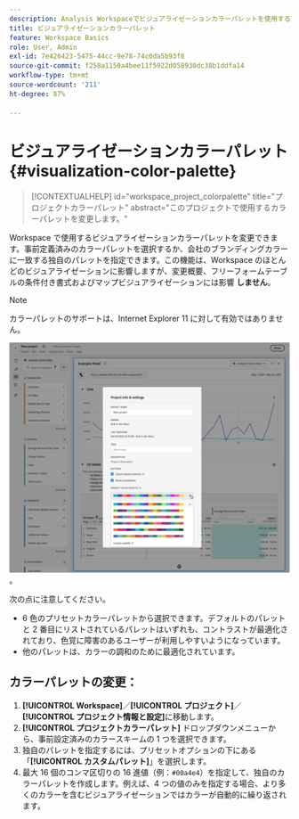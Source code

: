 ```yaml
---
description: Analysis Workspaceでビジュアライゼーションカラーパレットを使用する方法を説明します。
title: ビジュアライゼーションカラーパレット
feature: Workspace Basics
role: User, Admin
exl-id: 7e426423-5475-44cc-9e78-74c0da5b93f8
source-git-commit: f258a1150a4bee11f5922d058930dc38b1ddfa14
workflow-type: tm+mt
source-wordcount: '211'
ht-degree: 87%

---
```


# ビジュアライゼーションカラーパレット {#visualization-color-palette}

<!-- markdownlint-disable MD034 -->

>[!CONTEXTUALHELP]
>id="workspace_project_colorpalette"
>title="プロジェクトカラーパレット"
>abstract="このプロジェクトで使用するカラーパレットを変更します。"

<!-- markdownlint-enable MD034 -->


Workspace で使用するビジュアライゼーションカラーパレットを変更できます。事前定義済みのカラーパレットを選択するか、会社のブランディングカラーに一致する独自のパレットを指定できます。この機能は、Workspace のほとんどのビジュアライゼーションに影響しますが、変更概要、フリーフォームテーブルの条件付き書式およびマップビジュアライゼーションには影響 **しません**。

>[!NOTE]
>
>カラーパレットのサポートは、Internet Explorer 11 に対して有効ではありません。

![プロジェクト情報および設定ウィンドウ](assets/color-palette.png)。

次の点に注意してください。

* 6 色のプリセットカラーパレットから選択できます。デフォルトのパレットと 2 番目にリストされているパレットはいずれも、コントラストが最適化されており、色覚に障害のあるユーザーが利用しやすいようになっています。
* 他のパレットは、カラーの調和のために最適化されています。

## カラーパレットの変更：

1. **[!UICONTROL Workspace]**／**[!UICONTROL プロジェクト]**／**[!UICONTROL プロジェクト情報と設定]**&#x200B;に移動します。
1. **[!UICONTROL プロジェクトカラーパレット]** ドロップダウンメニューから、事前設定済みのカラースキームの 1 つを選択できます。
1. 独自のパレットを指定するには、プリセットオプションの下にある「**[!UICONTROL カスタムパレット]**」を選択します。
1. 最大 16 個のコンマ区切りの 16 進値（例：`#00a4e4`）を指定して、独自のカラーパレットを作成します。例えば、4 つの値のみを指定する場合、より多くのカラーを含むビジュアライゼーションではカラーが自動的に繰り返されます。


<!--
# Visualization Color Palettes {#visualization-color-palettes}

>[!CONTEXTUALHELP]
>id="workspace_project_colorpalette"
>title="Project color palette"
>abstract="Change the color palette used in this project."

You can change the visualization color palette used in Workspace by choosing a different color palette or by specifying your own palette that could match your company's branding colors. This feature affects most visualizations in Workspace, but it does **not** affect [!UICONTROL Summary Change], conditional formatting in [!UICONTROL Freeform] tables, and the [!UICONTROL Map] visualization.

>[!NOTE]
>
>Color palette support is not enabled for Internet Explorer 11.

![](assets/color_palettes.png)

Keep in mind:

* There are five pre-set color palettes to choose from. The default palette and the one below have been optimized for optimal contrast and are both more accessible for those who are color blind.
* The third to the fifth color palettes below the top two have been optimized for color harmony.

## Change your [!UICONTROL color palette]:



>[!BEGINSHADEBOX]

See ![VideoCheckedOut](/help/assets/icons/VideoCheckedOut.svg) [Using a custom color palette](https://video.tv.adobe.com/v/23876?quality=12&learn=on){target="_blank"} for a demo video.

>[!ENDSHADEBOX]


1. Navigate to **[!UICONTROL Workspace]** > **[!UICONTROL Project]** > **[!UICONTROL Project Info & Settings]**.
1. From the **[!UICONTROL Project Color Palette]** drop-down list, you can pick one of five pre-set color schemes.

   ![](assets/custom_palette.png)

1. To specify your own palette, select **[!UICONTROL Custom Palette]** below the pre-set options.
1. Specify up to 16 comma-separated hexadecimal values (for example, #00a4e4) for the colors you intend to use. If, for example, you want to use only four values, these colors will automatically be repeated in visualizations that contain more colors.
-->